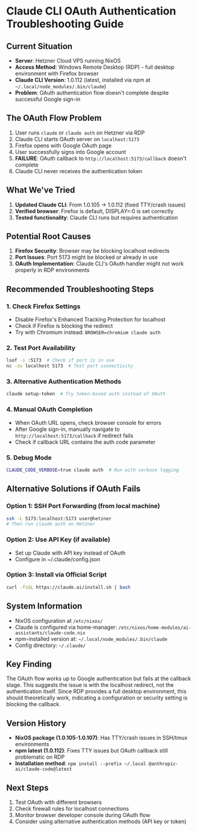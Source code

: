 # Claude CLI OAuth Authentication Troubleshooting Guide

## Current Situation
- **Server**: Hetzner Cloud VPS running NixOS
- **Access Method**: Windows Remote Desktop (RDP) - full desktop environment with Firefox browser
- **Claude CLI Version**: 1.0.112 (latest, installed via npm at `~/.local/node_modules/.bin/claude`)
- **Problem**: OAuth authentication flow doesn't complete despite successful Google sign-in

## The OAuth Flow Problem

1. User runs `claude` or `claude auth` on Hetzner via RDP
2. Claude CLI starts OAuth server on `localhost:5173`
3. Firefox opens with Google OAuth page
4. User successfully signs into Google account
5. **FAILURE**: OAuth callback to `http://localhost:5173/callback` doesn't complete
6. Claude CLI never receives the authentication token

## What We've Tried

1. **Updated Claude CLI**: From 1.0.105 → 1.0.112 (fixed TTY/crash issues)
2. **Verified browser**: Firefox is default, DISPLAY=:0 is set correctly
3. **Tested functionality**: Claude CLI runs but requires authentication

## Potential Root Causes

1. **Firefox Security**: Browser may be blocking localhost redirects
2. **Port Issues**: Port 5173 might be blocked or already in use
3. **OAuth Implementation**: Claude CLI's OAuth handler might not work properly in RDP environments

## Recommended Troubleshooting Steps

### 1. Check Firefox Settings
- Disable Firefox's Enhanced Tracking Protection for localhost
- Check if Firefox is blocking the redirect
- Try with Chromium instead: `BROWSER=chromium claude auth`

### 2. Test Port Availability
```bash
lsof -i :5173  # Check if port is in use
nc -zv localhost 5173  # Test port connectivity
```

### 3. Alternative Authentication Methods
```bash
claude setup-token  # Try token-based auth instead of OAuth
```

### 4. Manual OAuth Completion
- When OAuth URL opens, check browser console for errors
- After Google sign-in, manually navigate to `http://localhost:5173/callback` if redirect fails
- Check if callback URL contains the auth code parameter

### 5. Debug Mode
```bash
CLAUDE_CODE_VERBOSE=true claude auth  # Run with verbose logging
```

## Alternative Solutions if OAuth Fails

### Option 1: SSH Port Forwarding (from local machine)
```bash
ssh -L 5173:localhost:5173 user@hetzner
# Then run claude auth on Hetzner
```

### Option 2: Use API Key (if available)
- Set up Claude with API key instead of OAuth
- Configure in ~/.claude/config.json

### Option 3: Install via Official Script
```bash
curl -fsSL https://claude.ai/install.sh | bash
```

## System Information

- NixOS configuration at `/etc/nixos/`
- Claude is configured via home-manager: `/etc/nixos/home-modules/ai-assistants/claude-code.nix`
- npm-installed version at: `~/.local/node_modules/.bin/claude`
- Config directory: `~/.claude/`

## Key Finding

The OAuth flow works up to Google authentication but fails at the callback stage. This suggests the issue is with the localhost redirect, not the authentication itself. Since RDP provides a full desktop environment, this should theoretically work, indicating a configuration or security setting is blocking the callback.

## Version History

- **NixOS package (1.0.105-1.0.107)**: Has TTY/crash issues in SSH/tmux environments
- **npm latest (1.0.112)**: Fixes TTY issues but OAuth callback still problematic on RDP
- **Installation method**: `npm install --prefix ~/.local @anthropic-ai/claude-code@latest`

## Next Steps

1. Test OAuth with different browsers
2. Check firewall rules for localhost connections
3. Monitor browser developer console during OAuth flow
4. Consider using alternative authentication methods (API key or token)